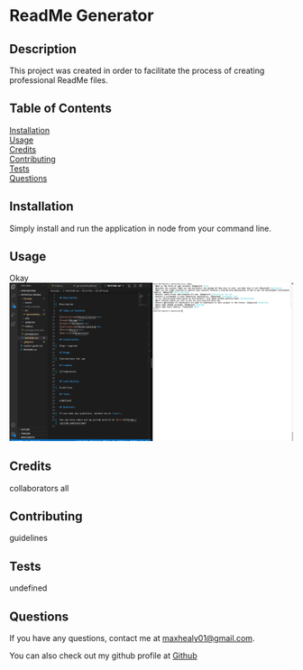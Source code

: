 
# ReadMe Generator

## Description

This project was created in order to facilitate the process of creating professional ReadMe files.

## Table of Contents

[Installation](#installation)<br>
[Usage](#usage)<br>
[Credits](#credits)<br>
[Contributing](#contributing)<br>
[Tests](#tests)<br>
[Questions](#questions)

## Installation

Simply install and run the application in node from your command line.

## Usage

Okay
![This is a screenshot of the application.](assets/images/app_use.png)

## Credits

collaborators all
    

## Contributing

guidelines

## Tests

undefined

## Questions

If you have any questions, contact me at <maxhealy01@gmail.com>.

You can also check out my github profile at [Github](https://github.com/maxhealy01)
    